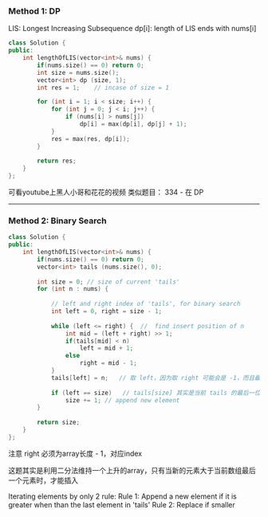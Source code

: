 ### Method 1: DP

LIS: Longest Increasing Subsequence
dp[i]: length of LIS ends with nums[i]

```cpp
class Solution {
public:
    int lengthOfLIS(vector<int>& nums) {
        if(nums.size() == 0) return 0;
        int size = nums.size();
        vector<int> dp (size, 1);
        int res = 1;    // incase of size = 1

        for (int i = 1; i < size; i++) {
            for (int j = 0; j < i; j++) {
                if (nums[i] > nums[j])
                    dp[i] = max(dp[i], dp[j] + 1);
            }
            res = max(res, dp[i]);
        }
        
        return res;
    }
};
```

可看youtube上黑人小哥和花花的视频
类似题目： 334 - 在 DP

---

### Method 2: Binary Search
```cpp
class Solution {
public:
    int lengthOfLIS(vector<int>& nums) {
        if(nums.size() == 0) return 0;
        vector<int> tails (nums.size(), 0);
        
        int size = 0; // size of current 'tails'
        for (int n : nums) {
            
            // left and right index of 'tails', for binary search
            int left = 0, right = size - 1;
            
            while (left <= right) {  //  find insert position of n
                int mid = (left + right) >> 1;
                if(tails[mid] < n)
                    left = mid + 1;
                else
                    right = mid - 1;
            }
            tails[left] = n;   // 取 left，因为取 right 可能会是 -1，而且最后loop(left = right)时， left 会比 right大，left才是应该插入的位置
            
            if (left == size)   // tails[size] 其实是当前 tails 的最后一位再后一位，相当于插入一个最大值
                size += 1; // append new element
        }
        
        return size;
    }
};
```
注意 right 必须为array长度 - 1，对应index

这题其实是利用二分法维持一个上升的array，只有当新的元素大于当前数组最后一个元素时，才能插入

Iterating elements by only 2 rule:
Rule 1: Append a new element if it is greater when than the last element in 'tails'
Rule 2: Replace if smaller

